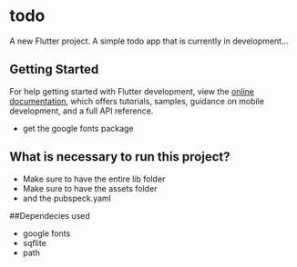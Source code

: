 # todo

A new Flutter project.
A simple todo app that is currently in development...

## Getting Started

For help getting started with Flutter development, view the
[online documentation](https://docs.flutter.dev/), which offers tutorials,
samples, guidance on mobile development, and a full API reference.

- get the google fonts package 

## What is necessary to run this project?
- Make sure to have the entire lib folder
- Make sure to have the assets folder
- and the pubspeck.yaml

##Dependecies used
- google fonts
- sqflite
- path
